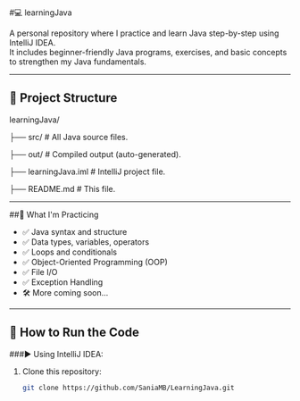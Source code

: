  #💻 learningJava

A personal repository where I practice and learn Java step-by-step using IntelliJ IDEA.  
It includes beginner-friendly Java programs, exercises, and basic concepts to strengthen my Java fundamentals.

---

## 📁 Project Structure
learningJava/

├── src/ # All Java source files.

├── out/ # Compiled output (auto-generated).

├── learningJava.iml # IntelliJ project file.

├── README.md # This file.

---

 ##🚀 What I'm Practicing

- ✅ Java syntax and structure
- ✅ Data types, variables, operators
- ✅ Loops and conditionals
- ✅ Object-Oriented Programming (OOP)
- ✅ File I/O
- ✅ Exception Handling
- 🛠️ More coming soon...

---

## 🧪 How to Run the Code

###▶️ Using IntelliJ IDEA:
1. Clone this repository:
   ```bash
   git clone https://github.com/SaniaMB/LearningJava.git
